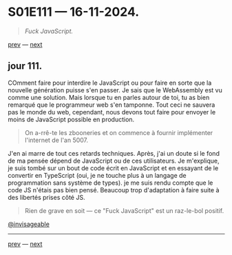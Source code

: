 # S01E111 — 16-11-2024.

> *Fuck JavaScript.*

[prev](S01E110-15-11-2024.md) — [next](S01E112-17-11-2024.md)     

## jour 111.

COmment faire pour interdire le JavaScript ou pour faire en sorte que la nouvelle génération puisse s'en passer. Je sais que le WebAssembly est vu comme une solution. Mais lorsque tu en parles autour de toi, tu as bien remarqué que le programmeur web s'en tamponne. Tout ceci ne sauvera pas le monde du web, cependant, nous devons tout faire pour envoyer le moins de JavaScript possible en production.

> On a-rrê-te les zbooneries et on commence à fournir implémenter l'internet de l'an 5007.

J'en ai marre de tout ces retards techniques. Après, j'ai un doute si le fond de ma pensée dépend de JavaScript ou de ces utilisateurs. Je m'explique, je suis tombé sur un bout de code écrit en JavaScript et en essayant de le convertir en TypeScript (oui, je ne touche plus à un langage de programmation sans système de types). je me suis rendu compte que le code JS n'étais pas bien pensé. Beaucoup trop d'adaptation à faire suite à des libertés prises côté JS.

> Rien de grave en soit — ce "Fuck JavaScript" est un raz-le-bol positif.

[@invisageable](https://twitter.com/invisageable)   

---

[prev](S01E110-15-11-2024.md) — [next](S01E112-17-11-2024.md)   
